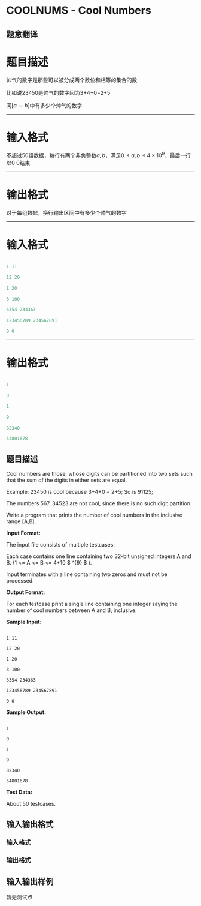 # COOLNUMS - Cool Numbers

## 题意翻译

# 题目描述

帅气的数字是那些可以被分成两个数位和相等的集合的数

比如说23450是帅气的数字因为3+4+0=2+5

问$[a\sim b]$中有多少个帅气的数字

---

# 输入格式

不超过50组数据，每行有两个非负整数$a,b$，满足$0\leq a,b\leq 4\times 10^9$，最后一行以0 0结束

---

# 输出格式

对于每组数据，换行输出区间中有多少个帅气的数字

---

# 输入格式

```cpp

1 11

12 20

1 20

3 100

6354 234363

123456789 234567891

0 0

```

---

# 输出格式

```cpp

1

0

1

9

82340

54801678

```

## 题目描述

 Cool numbers are those, whose digits can be partitioned into two sets such that the sum of the digits in either sets are equal.

Example: 23450 is cool because 3+4+0 = 2+5; So is 91125;

The numbers 567, 34523 are not cool, since there is no such digit partition.

Write a program that prints the number of cool numbers in the inclusive range \[A,B\].

**Input Format:**

The input file consists of multiple testcases.

Each case contains one line containing two 32-bit unsigned integers A and B. (1 <= A <= B <= 4\*10 $ ^{9} $ ).

Input terminates with a line containing two zeros and must not be processed.

**Output Format:**

For each testcase print a single line containing one integer saying the number of cool numbers between A and B, inclusive.

**Sample Input:**

```

1 11

12 20

1 20

3 100

6354 234363

123456789 234567891

0 0

```

**Sample Output:**

```

1

0

1

9

82340

54801678

```

**Test Data:**

About 50 testcases.

## 输入输出格式

### 输入格式

### 输出格式

## 输入输出样例

暂无测试点

